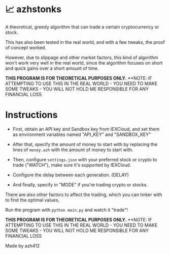 # 📈 azhstonks

A theoretical, greedy algorithm that can trade a certain cryptocurrency or stock.

This has also been tested in the real world, and with a few tweaks, the proof of concept worked.

However, due to slippage and other market factors, this kind of algorithm won't work very well in the real world, since the algorithm focuses on short and quick gains over a short amount of time.

**THIS PROGRAM IS FOR THEORETICAL PURPOSES ONLY.**
**NOTE: IF ATTEMPTING TO USE THIS IN THE REAL WORLD - YOU NEED TO MAKE SOME TWEAKS - YOU WILL NOT HOLD ME RESPONSIBLE FOR ANY FINANCIAL LOSS

# Instructions

- First, obtain an API key and Sandbox key from IEXCloud, and set them as environment variables named "API_KEY" and "SANDBOX_KEY"

- After that, specify the amount of money to start with by replacing the lines of `money.azh` with the amount of money to start with.

- Then, configure `settings.json` with your preferred stock or crypto to trade ("WATCH"), make sure it's supported by IEXCloud.

- Configure the delay between each generation. (DELAY)

- And finally, specify in "MODE" if you're trading crypto or stocks.

There are also other factors to affect the trading, which you can tinker with to find the optimal values.

Run the program with `python main.py` and watch it "trade"!

**THIS PROGRAM IS FOR THEORETICAL PURPOSES ONLY.**
**NOTE: IF ATTEMPTING TO USE THIS IN THE REAL WORLD - YOU NEED TO MAKE SOME TWEAKS - YOU WILL NOT HOLD ME RESPONSIBLE FOR ANY FINANCIAL LOSS

Made by azh412

